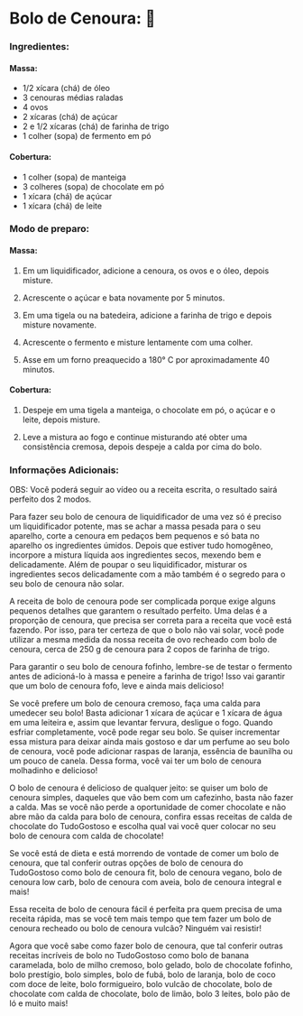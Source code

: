 # Bolo de Cenoura:  🥕

### Ingredientes:
#### Massa:

- 1/2 xícara (chá) de óleo
- 3 cenouras médias raladas
- 4 ovos
- 2 xícaras (chá) de açúcar
- 2 e 1/2 xícaras (chá) de farinha de trigo
- 1 colher (sopa) de fermento em pó

#### Cobertura:

- 1 colher (sopa) de manteiga
- 3 colheres (sopa) de chocolate em pó
- 1 xícara (chá) de açúcar
- 1 xícara (chá) de leite

### Modo de preparo:
####  Massa:

1. Em um liquidificador, adicione a cenoura, os ovos e o óleo, depois misture.

2. Acrescente o açúcar e bata novamente por 5 minutos.

3. Em uma tigela ou na batedeira, adicione a farinha de trigo e depois misture novamente.

4. Acrescente o fermento e misture lentamente com uma colher.

5. Asse em um forno preaquecido a 180° C por aproximadamente 40 minutos.

#### Cobertura:

1. Despeje em uma tigela a manteiga, o chocolate em pó, o açúcar e o leite, depois misture.

2. Leve a mistura ao fogo e continue misturando até obter uma consistência cremosa, depois despeje a calda por cima do bolo.

### Informações Adicionais:
OBS: Você poderá seguir ao vídeo ou a receita escrita, o resultado sairá perfeito dos 2 modos.

Para fazer seu bolo de cenoura de liquidificador de uma vez só é preciso um liquidificador potente, mas se achar a massa pesada para o seu aparelho, corte a cenoura em pedaços bem pequenos e só bata no aparelho os ingredientes úmidos. Depois que estiver tudo homogêneo, incorpore a mistura líquida aos ingredientes secos, mexendo bem e delicadamente. Além de poupar o seu liquidificador, misturar os ingredientes secos delicadamente com a mão também é o segredo para o seu bolo de cenoura não solar.

A receita de bolo de cenoura pode ser complicada porque exige alguns pequenos detalhes que garantem o resultado perfeito. Uma delas é a proporção de cenoura, que precisa ser correta para a receita que você está fazendo. Por isso, para ter certeza de que o bolo não vai solar, você pode utilizar a mesma medida da nossa receita de ovo recheado com bolo de cenoura, cerca de 250 g de cenoura para 2 copos de farinha de trigo.

Para garantir o seu bolo de cenoura fofinho, lembre-se de testar o fermento antes de adicioná-lo à massa e peneire a farinha de trigo! Isso vai garantir que um bolo de cenoura fofo, leve e ainda mais delicioso!

Se você prefere um bolo de cenoura cremoso, faça uma calda para umedecer seu bolo! Basta adicionar 1 xícara de açúcar e 1 xícara de água em uma leiteira e, assim que levantar fervura, desligue o fogo. Quando esfriar completamente, você pode regar seu bolo. Se quiser incrementar essa mistura para deixar ainda mais gostoso e dar um perfume ao seu bolo de cenoura, você pode adicionar raspas de laranja, essência de baunilha ou um pouco de canela. Dessa forma, você vai ter um bolo de cenoura molhadinho e delicioso!

O bolo de cenoura é delicioso de qualquer jeito: se quiser um bolo de cenoura simples, daqueles que vão bem com um cafezinho, basta não fazer a calda. Mas se você não perde a oportunidade de comer chocolate e não abre mão da calda para bolo de cenoura, confira essas receitas de calda de chocolate do TudoGostoso e escolha qual vai você quer colocar no seu bolo de cenoura com calda de chocolate!

Se você está de dieta e está morrendo de vontade de comer um bolo de cenoura, que tal conferir outras opções de bolo de cenoura do TudoGostoso como bolo de cenoura fit, bolo de cenoura vegano, bolo de cenoura low carb, bolo de cenoura com aveia, bolo de cenoura integral e mais!

Essa receita de bolo de cenoura fácil é perfeita pra quem precisa de uma receita rápida, mas se você tem mais tempo que tem fazer um bolo de cenoura recheado ou bolo de cenoura vulcão? Ninguém vai resistir!

Agora que você sabe como fazer bolo de cenoura, que tal conferir outras receitas incríveis de bolo no TudoGostoso como bolo de banana caramelada, bolo de milho cremoso, bolo gelado, bolo de chocolate fofinho, bolo prestígio, bolo simples, bolo de fubá, bolo de laranja, bolo de coco com doce de leite, bolo formigueiro, bolo vulcão de chocolate, bolo de chocolate com calda de chocolate, bolo de limão, bolo 3 leites, bolo pão de ló e muito mais!